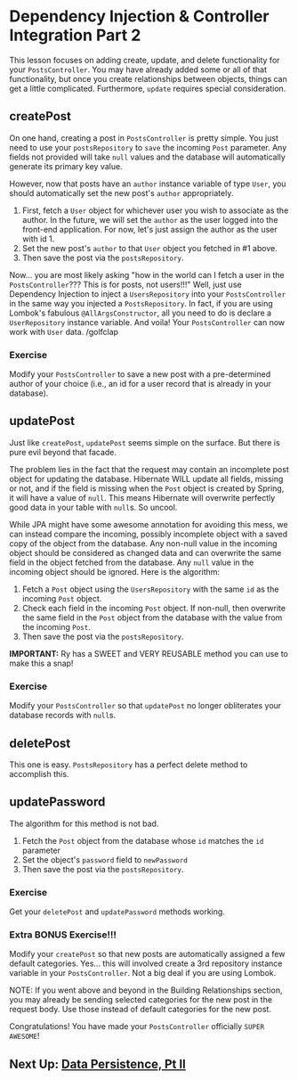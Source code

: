 
# Dependency Injection & Controller Integration Part 2

This lesson focuses on adding create, update, and delete functionality for your `PostsController`. You may have already added some or all of that functionality, but once you create relationships between objects, things can get a little complicated. Furthermore, `update` requires special consideration.

## createPost

On one hand, creating a post in `PostsController` is pretty simple. You just need to use your `postsRepository` to `save` the incoming `Post` parameter. Any fields not provided will take `null` values and the database will automatically generate its primary key value.

However, now that posts have an `author` instance variable of type `User`, you should automatically set the new post's `author` appropriately. 
1. First, fetch a `User` object for whichever user you wish to associate as the author. In the future, we will set the `author` as the user logged into the front-end application. For now, let's just assign the author as the user with id 1.
2. Set the new post's `author` to that `User` object you fetched in #1 above.
3. Then save the post via the `postsRepository`.

Now... you are most likely asking "how in the world can I fetch a user in the `PostsController`??? This is for posts, not users!!!" 
Well, just use Dependency Injection to inject a `UsersRepository` into your `PostsController` in the same way you injected a `PostsRepository`. In fact, if you are using Lombok's fabulous `@AllArgsConstructor`, all you need to do is declare a `UserRepository` instance variable. And voila! Your `PostsController` can now work with `User` data. /golfclap

### Exercise

Modify your `PostsController` to save a new post with a pre-determined author of your choice (i.e., an id for a user record that is already in your database).

## updatePost

Just like `createPost`, `updatePost` seems simple on the surface. But there is pure evil beyond that facade.

The problem lies in the fact that the request may contain an incomplete post object for updating the database. Hibernate WILL update all fields, missing or not, and if the field is missing when the `Post` object is created by Spring, it will have a value of `null`. This means Hibernate will overwrite perfectly good data in your table with `null`s. So uncool.

While JPA might have some awesome annotation for avoiding this mess, we can instead compare the incoming, possibly incomplete object with a saved copy of the object from the database. Any non-null value in the incoming object should be considered as changed data and can overwrite the same field in the object fetched from the database. Any `null` value in the incoming object should be ignored. Here is the algorithm:
1. Fetch a `Post` object using the `UsersRepository` with the same `id` as the incoming `Post` object.
2. Check each field in the incoming `Post` object. If non-null, then overwrite the same field in the `Post` object from the database with the value from the incoming `Post`.
3. Then save the post via the `postsRepository`.

**IMPORTANT:** Ry has a SWEET and VERY REUSABLE method you can use to make this a snap!

### Exercise

Modify your `PostsController` so that `updatePost` no longer obliterates your database records with `null`s.

## deletePost

This one is easy. `PostsRepository` has a perfect delete method to accomplish this.

## updatePassword

The algorithm for this method is not bad.
1. Fetch the `Post` object from the database whose `id` matches the `id` parameter
2. Set the object's `password` field to `newPassword`
3. Then save the post via the `postsRepository`.

### Exercise

Get your `deletePost` and `updatePassword` methods working.

### Extra BONUS Exercise!!!

Modify your `createPost` so that new posts are automatically assigned a few default categories. Yes... this will involved create a 3rd repository instance variable in your `PostsController`. Not a big deal if you are using Lombok.

NOTE: If you went above and beyond in the Building Relationships section, you may already be sending selected categories for the new post in the request body. Use those instead of default categories for the new post.


Congratulations! You have made your `PostsController` officially `SUPER AWESOME`!

## Next Up: [Data Persistence, Pt II](13-data-persistence-ii.md)
